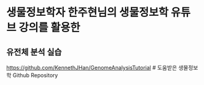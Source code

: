 # 생물정보학자 한주현님의 생물정보학 유튜브 강의를 활용한
## 유전체 분석 실습

https://github.com/KennethJHan/GenomeAnalysisTutorial     # 도움받은 생물정보학 Github Repository
